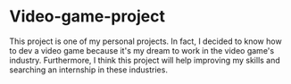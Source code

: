 # Video-game-project
This project is one of my personal projects. In fact, I decided to know how to dev a video game because it's my dream to work in the video game's industry. Furthermore, I think  this project will help improving my skills and searching an internship in these industries.
